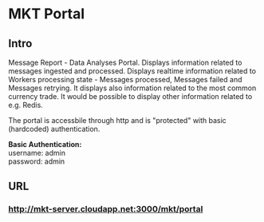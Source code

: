 # MKT Portal

## Intro

Message Report - Data Analyses Portal. Displays information related to messages ingested and processed. Displays realtime information related to Workers processing state - Messages processed, Messages failed and Messages retrying. It displays also information related to the most common currency trade. It would be possible to display other information related to e.g. Redis.

The portal is accessbile through http and is "protected" with basic (hardcoded) authentication.

**Basic Authentication:**<br/>
username: admin<br/>
password: admin

## URL

### http://mkt-server.cloudapp.net:3000/mkt/portal

